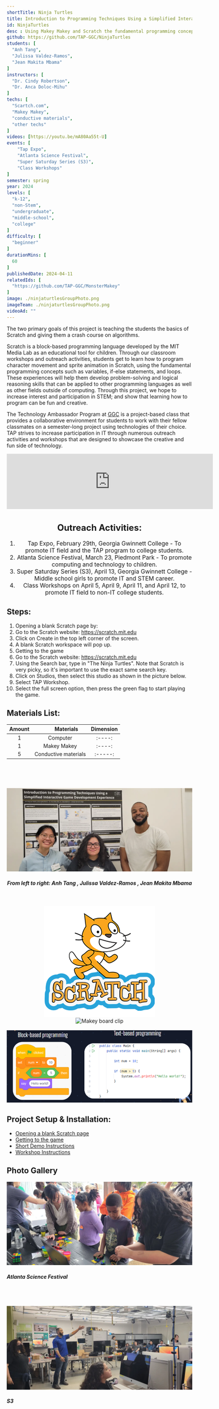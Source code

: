 ```yaml
---
shortTitle: Ninja Turtles
title: Introduction to Programming Techniques Using a Simplified Interactive Game Development Experience
id: NinjaTurtles
desc : Using Makey Makey and Scratch the fundamental programming concepts such as variables, if-else statements, and loops; and walkthrough the process of developing an algorithm.
github: https://github.com/TAP-GGC/NinjaTurtles
students: [
  "Anh Tang",
  "Julissa Valdez-Ramos",
  "Jean Makita Mbama"
]
instructors: [
  "Dr. Cindy Robertson",
  "Dr. Anca Doloc-Mihu"
] 
techs: [
  "Scartch.com",
  "Makey Makey",
  "conductive materials",
  "other techs"
]
videos: [https://youtu.be/mA80Aa55t-U]
events: [
    "Tap Expo", 
    "Atlanta Science Festival",
    "Super Saturday Series (S3)",
    "Class Workshops"
]
semester: spring
year: 2024
levels: [
  "k-12",
  "non-Stem",
  "undergraduate",
  "middle-school",
  "college"
] 
difficulty: [
  "beginner"
] 
durationMins: [
  60
]
publishedDate: 2024-04-11
relatedIds: [
  "https://github.com/TAP-GGC/MonsterMakey"
]
image: ./ninjaturtlesGroupPhoto.png
imageTeam: ./ninjaturtlesGroupPhoto.png
videoAd: ""
---
```


<!--Right text block, Project description -->	

 The two primary goals of this project is teaching the students the basics of Scratch and giving them a crash course on algorithms.

 Scratch is a block-based programming language developed by the MIT Media Lab as an educational tool for children. Through our classroom workshops and outreach activities, students get to learn how to program character movement and sprite animation in Scratch, using the fundamental programming concepts such as variables, if-else statements, and loops. These experiences will help them develop problem-solving and logical reasoning skills that can be applied to other programming languages as well as other fields outside of computing. Through this project, we hope to increase interest and participation in STEM; and show that learning how to program can be fun and creative.

 The Technology Ambassador Program at [GGC](http://www.ggc.edu/tap) is a project-based class that provides a collaborative environment for students to work with their fellow classmates on a semester-long project using technologies of their choice. TAP strives to increase participation in IT through numerous outreach activities and workshops that are designed to showcase the creative and fun side of technology.

 <iframe width="560" class="youtube" src="https://www.youtube.com/embed/mA80Aa55t-U?si=e9hff-A35m2-NLSN" title="YouTube video player" frameborder="0" allow="accelerometer; autoplay; clipboard-write; encrypted-media; gyroscope; picture-in-picture; web-share" referrerpolicy="strict-origin-when-cross-origin" allowfullscreen></iframe>

 <!--content block, Activities, steps & materials -->

<div style="text-align: center ; justify-content: center; font-size: 1.125em;">

  ## Outreach Activities: 

  1. Tap Expo, February 29th, Georgia Gwinnett College - To promote IT field and the TAP program to college students.
  2. Atlanta Science Festival, March 23, Piedmont Park - To promote computing and technology to children.
  3. Super Saturday Series (S3), April 13, Georgia Gwinnett College - Middle school girls to promote IT and STEM career.
  4. Class Workshops on April 5, April 9, April 11, and April 12, to promote IT field to non-IT college students.

</div>


<div class="flex flex-row flex-wrap">

  <div style="flex: 1; min-width: 25em;">

  ## Steps:

  1. Opening a blank Scratch page by:
  2. Go to the Scratch website: https://scratch.mit.edu
  3. Click on Create in the top left corner of the screen.
  4. A blank Scratch workspace will pop up.
  5. Getting to the game
  6. Go to the Scratch website: https://scratch.mit.edu
  7. Using the Search bar, type in "The Ninja Turtles". Note that Scratch is very picky, so it's important to use the exact same search key.
  8. Click on Studios, then select this studio as shown in the picture below.
  9. Select TAP Workshop.
  10. Select the full screen option, then press the green flag to start playing the game.
  </div>

  <div style="flex: 1; min-width: 25em;">

  ## Materials List:

  | Amount |&nbsp;&nbsp;&nbsp;&nbsp;&nbsp;&nbsp;&nbsp;&nbsp; Materials | Dimension |
  |    :----:   |    :----:   |    :----:   |
  | 1 | Computer  |    :----: |
  | 1 | Makey Makey |  :----: |
  | 5 | Conductive materials | :-----: |
  </div>
</div>

<!-- Group Photo -->
<div style="text-align:center;">
  <br>
  <br>
  <br>

![NinjaTurtlesPhoto](./ninjaturtlesGroupPhoto.png)
  ##### From left to right: Anh Tang , Julissa Valdez-Ramos , Jean Makita Mbama 
  <br>

  ![Scarth Logo](./scratchlogo.png)
  <br>
  ![Makey board clip](./makeyboardclip.gif)
  <br>
  <br>
  ![Block-based language](./block-basedlanguage.png)
</div>

<!--CONTENT BLOCK -->
## Project Setup & Installation:
- [Opening a blank Scratch page](https://github.com/TAP-GGC/NinjaTurtles/blob/main/Documents/tutorial/Opening%20a%20blank%20Scratch%20page.md)
- [Getting to the game](https://github.com/TAP-GGC/NinjaTurtles/blob/main/Documents/tutorial/Getting%20to%20the%20Game.md)
- [Short Demo Instructions](https://youtu.be/mA80Aa55t-U)
- [Workshop Instructions](https://github.com/TAP-GGC/NinjaTurtles/blob/main/Documents/tutorial/Scratch%20Workshop%20Walkthrough.pdf)


<!-- Group Photo -->
## Photo Gallery
![Ninja Turtles at ASF](./NinjaTurtlesASF2.png)
##### Atlanta Science Festival
<br>
<br>

![Ninja Turtles at S3](./NinjaTurtlesS3.png)
##### S3
<br>

</div>

